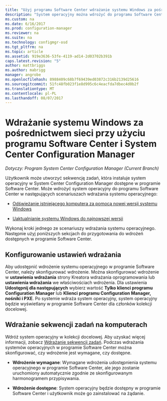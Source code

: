 ```yaml
---
title: "Użyj programu Software Center wdrażanie systemu Windows za pośrednictwem sieci | Dokumentacja firmy Microsoft"
description: "System operacyjny można wdrożyć do programu Software Center odświeżenie istniejącego komputera przy użyciu nowej wersji systemu Windows lub uaktualnić system Windows do najnowszej wersji."
ms.custom: na
ms.date: 6/16/2017
ms.prod: configuration-manager
ms.reviewer: na
ms.suite: na
ms.technology: configmgr-osd
ms.tgt_pltfrm: na
ms.topic: article
ms.assetid: 919e3636-53fe-4119-ad14-2d03702b391b
caps.latest.revision: "5"
author: mattbriggs
ms.author: mabrigg
manager: angrobe
ms.openlocfilehash: 8988409c68b7f69439ed03872c316b2139d25616
ms.sourcegitcommit: 51fc48fb023f1e8d995c6c4eacfda7dbec4d0b2f
ms.translationtype: MT
ms.contentlocale: pl-PL
ms.lasthandoff: 08/07/2017
---
```

# <a name="use-software-center-to-deploy-windows-over-the-network-with-system-center-configuration-manager"></a>Wdrażanie systemu Windows za pośrednictwem sieci przy użyciu programu Software Center i System Center Configuration Manager

*Dotyczy: Program System Center Configuration Manager (Current Branch)*

Użytkownik może utworzyć sekwencję zadań, która instaluje system operacyjny w System Center Configuration Manager dostępne w programie Software Center. Może wdrożyć system operacyjny do programu Software Center w następujących scenariuszach wdrażania systemu operacyjnego:

-   [Odświeżanie istniejącego komputera za pomocą nowej wersji systemu Windows](refresh-an-existing-computer-with-a-new-version-of-windows.md)

-   [Uaktualnianie systemu Windows do najnowszej wersji](upgrade-windows-to-the-latest-version.md)

Wykonaj kroki jednego ze scenariuszy wdrażania systemu operacyjnego. Następnie użyj poniższych sekcjach do przygotowania do wdrożeń dostępnych w programie Software Center.

## <a name="configure-deployment-settings"></a>Konfigurowanie ustawień wdrażania  
Aby udostępnić wdrożenie systemu operacyjnego w programie Software Center, należy skonfigurować wdrożenie. Można skonfigurować wdrożenie w **ustawienia wdrażania** strony Kreatora wdrażania oprogramowania lub **ustawienia wdrażania** we właściwościach wdrożenia. Dla ustawienia **Udostępnij dla następujących** wybierz wartość **Tylko klienci programu Configuration Manager** lub **Klienci programu Configuration Manager, nośniki i PXE**. Po systemie wdraża system operacyjny, system operacyjny będzie wyświetlany w programie Software Center dla członków kolekcji docelowej.

##  <a name="BKMK_Deploy"></a> Wdrażanie sekwencji zadań na komputerach  
Wdróż system operacyjny w kolekcji docelowej. Aby uzyskać więcej informacji, zobacz [Wdrażanie sekwencji zadań](manage-task-sequences-to-automate-tasks.md#BKMK_DeployTS). Podczas wdrażania systemów operacyjnych w programie Software Center można skonfigurować, czy wdrożenie jest wymagane, czy dostępne.

-   **Wdrożenie wymagane**: Wymagane wdrożenia udostępnienia systemu operacyjnego w programie Software Center, ale jego zostanie uruchomiony automatycznie zgodnie ze skonfigurowanym harmonogramem przypisywania.

-   **Wdrożenie dostępne**: System operacyjny będzie dostępny w programie Software Center i użytkownik może go zainstalować na żądanie.
